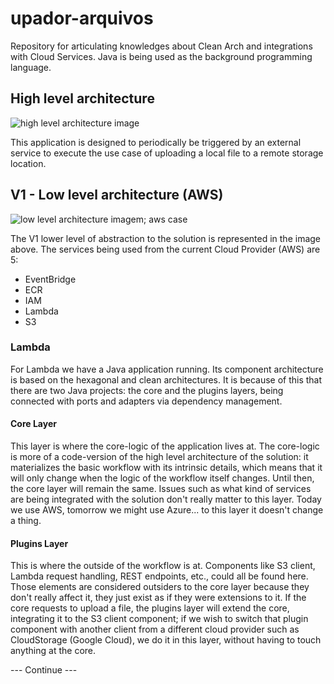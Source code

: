 # upador-arquivos
Repository for articulating knowledges about Clean Arch and integrations with Cloud Services. Java is being used as the background programming language.

## High level architecture

![high level architecture image](https://raw.githubusercontent.com/julucinho/upador-arquivos/main/Desenhos/upadorArquivoDesenho-Arquitetura%20alto%20n%C3%ADvel.drawio.png)

This application is designed to periodically be triggered by an external service to execute the use case of uploading a local file to a remote storage location. 

## V1 - Low level architecture (AWS)
![low level architecture imagem; aws case](https://raw.githubusercontent.com/julucinho/upador-arquivos/main/Desenhos/upadorArquivoDesenho-Arquitetura%20baixo%20n%C3%ADvel.drawio.png)

The V1 lower level of abstraction to the solution is represented in the image above. The services being used from the current Cloud Provider (AWS) are 5:
- EventBridge
- ECR
- IAM
- Lambda
- S3

### Lambda
For Lambda we have a Java application running. Its component architecture is based on the hexagonal and clean architectures. It is because of this that there are two Java projects: the core and the plugins layers, being connected with ports and adapters via dependency management.

#### Core Layer
This layer is where the core-logic of the application lives at. The core-logic is more of a code-version of the high level architecture of the solution: it materializes the basic workflow with its intrinsic details, which means that it will only change when the logic of the workflow itself changes. Until then, the core layer will remain the same. Issues such as what kind of services are being integrated with the solution don't really matter to this layer. Today we use AWS, tomorrow we might use Azure... to this layer it doesn't change a thing. 

#### Plugins Layer
This is where the outside of the workflow is at. Components like S3 client, Lambda request handling, REST endpoints, etc., could all be found here. Those elements are considered outsiders to the core layer because they don't really affect it, they just exist as if they were extensions to it. If the core requests to upload a file, the plugins layer will extend the core, integrating it to the S3 client component; if we wish to switch that plugin component with another client from a different cloud provider such as CloudStorage (Google Cloud), we do it in this layer, without having to touch anything at the core.

--- Continue ---
